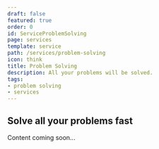 ```yaml
---
draft: false
featured: true
order: 0
id: ServiceProblemSolving
page: services
template: service
path: /services/problem-solving
icon: think
title: Problem Solving
description: All your problems will be solved.
tags:
- problem solving
- services
---
```


## Solve all your problems fast

Content coming soon...
